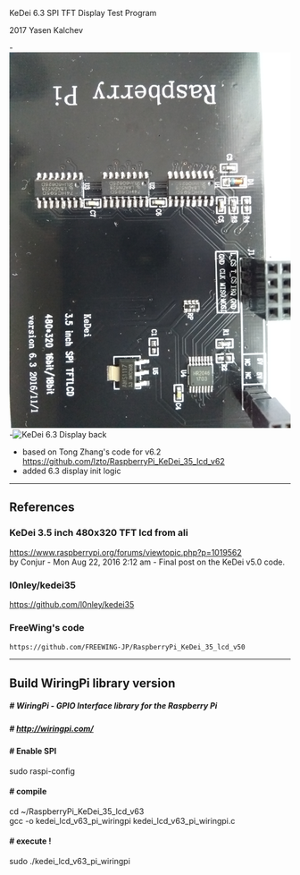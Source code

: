 KeDei 6.3 SPI TFT Display Test Program

2017 Yasen Kalchev

-![RPI KeDei 6.3 Display](/Kedei_lcd_63_back.jpg)
-![KeDei 6.3 Display back](/kedei_butt.jpg)

- based on Tong Zhang's code for v6.2
    https://github.com/lzto/RaspberryPi_KeDei_35_lcd_v62
- added 6.3 display init logic

---
## References
### KeDei 3.5 inch 480x320 TFT lcd from ali
https://www.raspberrypi.org/forums/viewtopic.php?p=1019562  
 by Conjur - Mon Aug 22, 2016 2:12 am - Final post on the KeDei v5.0 code.

### l0nley/kedei35
https://github.com/l0nley/kedei35

### FreeWing's code
    https://github.com/FREEWING-JP/RaspberryPi_KeDei_35_lcd_v50
	
---
## Build WiringPi library version
##### # WiringPi - GPIO Interface library for the Raspberry Pi
##### # http://wiringpi.com/

#### # Enable SPI
sudo raspi-config

#### # compile
cd ~/RaspberryPi_KeDei_35_lcd_v63  
gcc -o kedei_lcd_v63_pi_wiringpi kedei_lcd_v63_pi_wiringpi.c  

#### # execute !
sudo ./kedei_lcd_v63_pi_wiringpi




